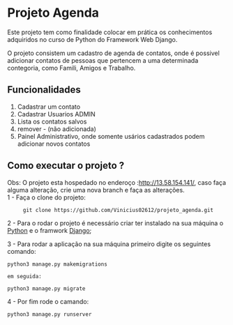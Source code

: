 # Projeto Agenda


Este projeto tem como finalidade colocar em prática os conhecimentos adquiridos no curso de Python do Framework Web Django.

O projeto consistem um cadastro de agenda de contatos, onde é possivel adicionar contatos de pessoas que pertencem a uma determinada contegoria, como Famili, Amigos e Trabalho.

## Funcionalidades

<ol>
    <li>Cadastrar um contato</li>
    <li>Cadastrar Usuarios ADMIN</li>
    <li>Lista os contatos salvos</li>
    <li>remover - (não adicionada)</li>
    <li>Painel Administrativo, onde somente usários cadastrados podem adicionar novos contatos</li>
</ol>

## Como executar o projeto ?

<span>Obs:  O projeto esta hospedado no enderoço :<a>http://13.58.154.141/</a>, caso faça alguma alteração, crie uma nova branch e faça as alterações.</span> <br>
1 -  Faça o clone do projeto:

         git clone https://github.com/Vinicius02612/projeto_agenda.git 

2 - Para o rodar o projeto é necessário criar ter instalado na sua máquina o <a href="https://www.python.org/">Python</a>
e o framwork <a href="https://www.djangoproject.com/">Django</a>;

3 - Para rodar a aplicação na sua máquina primeiro digite os seguintes comando:

    python3 manage.py makemigrations 

    em seguida:

    python3 manage.py migrate

4 - Por fim rode o camando:

    python3 manage.py runserver
